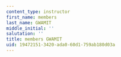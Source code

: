 ```yaml
---
content_type: instructor
first_name: members
last_name: GWAMIT
middle_initial: ''
salutation: ''
title: members GWAMIT
uid: 19472151-3420-ada0-60d1-759ab180d03a
---
```

